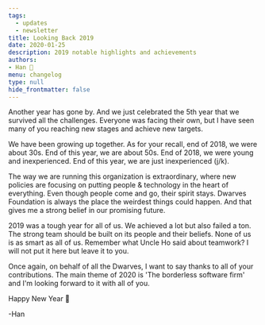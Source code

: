 ```yaml
---
tags: 
  - updates
  - newsletter
title: Looking Back 2019
date: 2020-01-25
description: 2019 notable highlights and achievements
authors: 
- Han 🐸
menu: changelog
type: null
hide_frontmatter: false
---
```


Another year has gone by. And we just celebrated the 5th year that we survived all the challenges. Everyone was facing their own, but I have seen many of you reaching new stages and achieve new targets.

We have been growing up together. As for your recall, end of 2018, we were about 30s. End of this year, we are about 50s. End of 2018, we were young and inexperienced. End of this year, we are just inexperienced (j/k).

The way we are running this organization is extraordinary, where new policies are focusing on putting people & technology in the heart of everything. Even though people come and go, their spirit stays. Dwarves Foundation is always the place the weirdest things could happen. And that gives me a strong belief in our promising future.

2019 was a tough year for all of us. We achieved a lot but also failed a ton. The strong team should be built on its people and their beliefs. None of us is as smart as all of us. Remember what Uncle Ho said about teamwork? I will not put it here but leave it to you.

Once again, on behalf of all the Dwarves, I want to say thanks to all of your contributions. The main theme of 2020 is 'The borderless software firm' and I'm looking forward to it with all of you.

Happy New Year 🎉

-Han